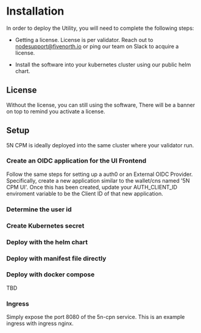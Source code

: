 # Installation

In order to deploy the Utility, you will need to complete the following steps:

- Getting a license. License is per validator. Reach out to nodesupport@fivenorth.io or ping our team on Slack to acquire a license.

- Install the software into your kubernetes cluster using our public helm chart.

## License

Without the license, you can still using the software, There will be a banner on top to remind you activate a license.


## Setup

5N CPM is ideally deployed into the same cluster where your validator run.

### Create an OIDC application for the UI Frontend

Follow the same steps for setting up a auth0 or an External OIDC Provider. Specifically, create a new application similar to the wallet/cns named '5N CPM UI'. Once this has been created, update your AUTH_CLIENT_ID enviroment variable to be the Client ID of that new application.

### Determine the user id

### Create Kubernetes secret

### Deploy with the helm chart

### Deploy with manifest file directly

### Deploy with docker compose

TBD

### Ingress

Simply expose the port 8080 of the 5n-cpn service. This is an example ingress with ingress nginx.

```
```


